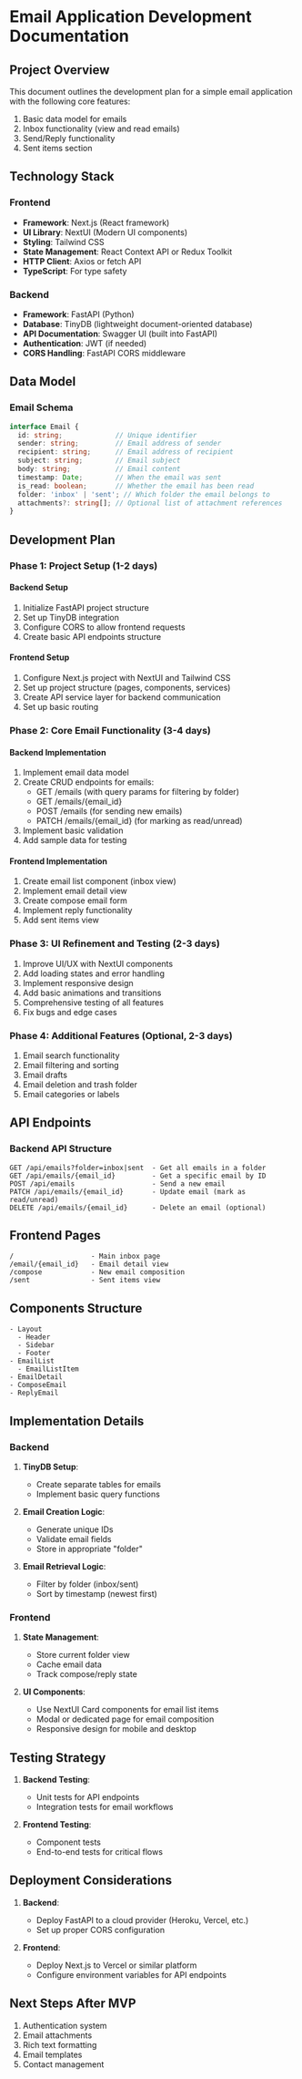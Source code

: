# Email Application Development Documentation

## Project Overview

This document outlines the development plan for a simple email application with the following core features:

1. Basic data model for emails
2. Inbox functionality (view and read emails)
3. Send/Reply functionality
4. Sent items section

## Technology Stack

### Frontend
- **Framework**: Next.js (React framework)
- **UI Library**: NextUI (Modern UI components)
- **Styling**: Tailwind CSS
- **State Management**: React Context API or Redux Toolkit
- **HTTP Client**: Axios or fetch API
- **TypeScript**: For type safety

### Backend
- **Framework**: FastAPI (Python)
- **Database**: TinyDB (lightweight document-oriented database)
- **API Documentation**: Swagger UI (built into FastAPI)
- **Authentication**: JWT (if needed)
- **CORS Handling**: FastAPI CORS middleware

## Data Model

### Email Schema
```typescript
interface Email {
  id: string;             // Unique identifier
  sender: string;         // Email address of sender
  recipient: string;      // Email address of recipient
  subject: string;        // Email subject
  body: string;           // Email content
  timestamp: Date;        // When the email was sent
  is_read: boolean;       // Whether the email has been read
  folder: 'inbox' | 'sent'; // Which folder the email belongs to
  attachments?: string[]; // Optional list of attachment references
}
```

## Development Plan

### Phase 1: Project Setup (1-2 days)

#### Backend Setup
1. Initialize FastAPI project structure
2. Set up TinyDB integration
3. Configure CORS to allow frontend requests
4. Create basic API endpoints structure

#### Frontend Setup
1. Configure Next.js project with NextUI and Tailwind CSS
2. Set up project structure (pages, components, services)
3. Create API service layer for backend communication
4. Set up basic routing

### Phase 2: Core Email Functionality (3-4 days)

#### Backend Implementation
1. Implement email data model
2. Create CRUD endpoints for emails:
   - GET /emails (with query params for filtering by folder)
   - GET /emails/{email_id}
   - POST /emails (for sending new emails)
   - PATCH /emails/{email_id} (for marking as read/unread)
3. Implement basic validation
4. Add sample data for testing

#### Frontend Implementation
1. Create email list component (inbox view)
2. Implement email detail view
3. Create compose email form
4. Implement reply functionality
5. Add sent items view

### Phase 3: UI Refinement and Testing (2-3 days)

1. Improve UI/UX with NextUI components
2. Add loading states and error handling
3. Implement responsive design
4. Add basic animations and transitions
5. Comprehensive testing of all features
6. Fix bugs and edge cases

### Phase 4: Additional Features (Optional, 2-3 days)

1. Email search functionality
2. Email filtering and sorting
3. Email drafts
4. Email deletion and trash folder
5. Email categories or labels

## API Endpoints

### Backend API Structure

```
GET /api/emails?folder=inbox|sent  - Get all emails in a folder
GET /api/emails/{email_id}         - Get a specific email by ID
POST /api/emails                   - Send a new email
PATCH /api/emails/{email_id}       - Update email (mark as read/unread)
DELETE /api/emails/{email_id}      - Delete an email (optional)
```

## Frontend Pages

```
/                   - Main inbox page
/email/{email_id}   - Email detail view
/compose            - New email composition
/sent               - Sent items view
```

## Components Structure

```
- Layout
  - Header
  - Sidebar
  - Footer
- EmailList
  - EmailListItem
- EmailDetail
- ComposeEmail
- ReplyEmail
```

## Implementation Details

### Backend

1. **TinyDB Setup**:
   - Create separate tables for emails
   - Implement basic query functions

2. **Email Creation Logic**:
   - Generate unique IDs
   - Validate email fields
   - Store in appropriate "folder"

3. **Email Retrieval Logic**:
   - Filter by folder (inbox/sent)
   - Sort by timestamp (newest first)

### Frontend

1. **State Management**:
   - Store current folder view
   - Cache email data
   - Track compose/reply state

2. **UI Components**:
   - Use NextUI Card components for email list items
   - Modal or dedicated page for email composition
   - Responsive design for mobile and desktop

## Testing Strategy

1. **Backend Testing**:
   - Unit tests for API endpoints
   - Integration tests for email workflows

2. **Frontend Testing**:
   - Component tests
   - End-to-end tests for critical flows

## Deployment Considerations

1. **Backend**:
   - Deploy FastAPI to a cloud provider (Heroku, Vercel, etc.)
   - Set up proper CORS configuration

2. **Frontend**:
   - Deploy Next.js to Vercel or similar platform
   - Configure environment variables for API endpoints

## Next Steps After MVP

1. Authentication system
2. Email attachments
3. Rich text formatting
4. Email templates
5. Contact management 